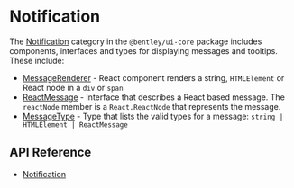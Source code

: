 # Notification

The [Notification]($ui-core:Notification) category in the `@bentley/ui-core` package includes components, interfaces and types for displaying messages and tooltips. These include:

- [MessageRenderer]($ui-core) - React component renders a string, `HTMLElement` or React node in a `div` or `span`
- [ReactMessage]($ui-core) - Interface that describes a React based message. The `reactNode` member is a `React.ReactNode` that represents the message.
- [MessageType]($ui-core) - Type that lists the valid types for a message: `string | HTMLElement | ReactMessage`

## API Reference

- [Notification]($ui-core:Notification)
